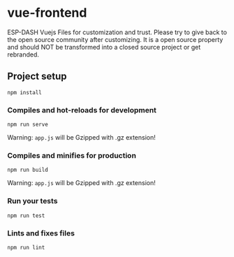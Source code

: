 # vue-frontend

ESP-DASH Vuejs Files for customization and trust. Please try to give back to the open source community after customizing. It is a open source property and should NOT be transformed into a closed source project or get rebranded.

## Project setup
```
npm install
```

### Compiles and hot-reloads for development
```
npm run serve
```
Warning: `app.js` will be Gzipped with .gz extension!


### Compiles and minifies for production
```
npm run build
```

Warning: `app.js` will be Gzipped with .gz extension!

### Run your tests
```
npm run test
```

### Lints and fixes files
```
npm run lint
```
